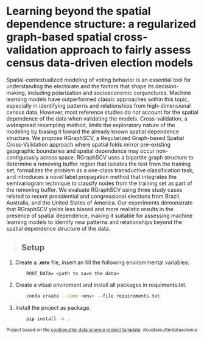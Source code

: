 # Learning beyond the spatial dependence structure: a regularized graph-based spatial cross-validation approach to fairly assess census data-driven election models

Spatial-contextualized modeling of voting behavior is an essential tool for understanding the electorate and the factors that shape its decision-making, including polarization and socioeconomic conjunctures. Machine learning models have outperformed classic approaches within this topic, especially in identifying patterns and relationships from high-dimensional census data. However, most reference studies do not account for the spatial dependence of the data when validating the models. Cross-validation, a widespread resampling method, limits the exploratory nature of the modeling by biasing it toward the already known spatial dependence structure. We propose RGraphSCV, a Regularized Graph-based Spatial Cross-Validation approach where spatial folds mirror pre-existing geographic boundaries and spatial dependence may occur non-contiguously across space. RGraphSCV uses a bipartite graph structure to determine a removing buffer region that isolates the test from the training set, formalizes the problem as a one-class transductive classification task, and introduces a novel label propagation method that integrates the semivariogram technique to classify nodes from the training set as part of the removing buffer. We evaluate RGraphSCV using three study cases related to recent presidential and congressional elections from Brazil, Australia, and the United States of America. Our experiments demonstrate that RGraphSCV yields less biased and more realistic results in the presence of spatial dependence, making it suitable for assessing machine learning models to identify new patterns and relationships beyond the spatial dependence structure of the data.

> ## Setup

1. Create a **.env** file, insert an fill the following envirommental variables:

    ```` env
        ROOT_DATA= <path to save the data>
    ````

2. Create a  vitual enviroment and install all packages in requiments.txt.

    ```` bash
        conda create --name <env> --file requirements.txt
    ````

3. Install the project as package.

    ```` bash
        pip install -e .
    ````


<p><small>Project based on the <a target="_blank" href="https://drivendata.github.io/cookiecutter-data-science/">cookiecutter data science project template</a>. #cookiecutterdatascience</small></p>
